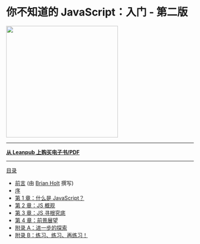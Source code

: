 # 你不知道的 JavaScript：入门 - 第二版

<img src="images/cover.png" width="300">

---

**[从 Leanpub 上购买电子书/PDF](https://leanpub.com/ydkjsy-get-started)**

---

[目录](toc.md)

-   [前言](foreword.md) (由 [Brian Holt](https://twitter.com/holtbt) 撰写)
-   [序](../preface.md)
-   [第 1 章：什么是 JavaScript？](ch1.md)
-   [第 2 章：JS 概观](ch2.md)
-   [第 3 章：JS 寻根究底](ch3.md)
-   [第 4 章：前景展望](ch4.md)
-   [附录 A：进一步的探索](apA.md)
-   [附录 B：练习、练习、再练习！](apB.md)
